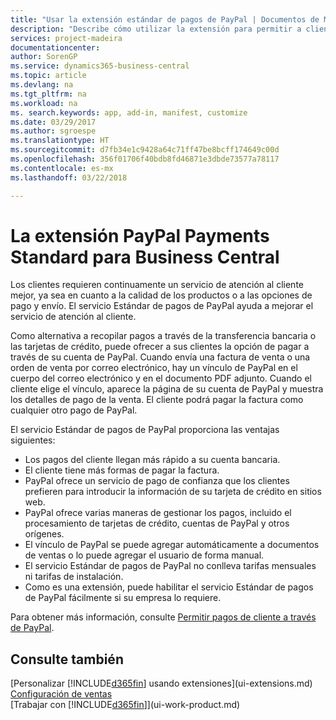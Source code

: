 ```yaml
---
title: "Usar la extensión estándar de pagos de PayPal | Documentos de Microsoft"
description: "Describe cómo utilizar la extensión para permitir a clientes realizar pagos con PayPal."
services: project-madeira
documentationcenter: 
author: SorenGP
ms.service: dynamics365-business-central
ms.topic: article
ms.devlang: na
ms.tgt_pltfrm: na
ms.workload: na
ms. search.keywords: app, add-in, manifest, customize
ms.date: 03/29/2017
ms.author: sgroespe
ms.translationtype: HT
ms.sourcegitcommit: d7fb34e1c9428a64c71ff47be8bcff174649c00d
ms.openlocfilehash: 356f01706f40bdb8fd46871e3dbde73577a78117
ms.contentlocale: es-mx
ms.lasthandoff: 03/22/2018

---
```

# <a name="the-paypal-payments-standard-extension-to-business-central"></a>La extensión PayPal Payments Standard para Business Central 
Los clientes requieren continuamente un servicio de atención al cliente mejor, ya sea en cuanto a la calidad de los productos o a las opciones de pago y envío. El servicio Estándar de pagos de PayPal ayuda a mejorar el servicio de atención al cliente.

Como alternativa a recopilar pagos a través de la transferencia bancaria o las tarjetas de crédito, puede ofrecer a sus clientes la opción de pagar a través de su cuenta de PayPal. Cuando envía una factura de venta o una orden de venta por correo electrónico, hay un vínculo de PayPal en el cuerpo del correo electrónico y en el documento PDF adjunto. Cuando el cliente elige el vínculo, aparece la página de su cuenta de PayPal y muestra los detalles de pago de la venta. El cliente podrá pagar la factura como cualquier otro pago de PayPal.

El servicio Estándar de pagos de PayPal proporciona las ventajas siguientes:

* Los pagos del cliente llegan más rápido a su cuenta bancaria.
* El cliente tiene más formas de pagar la factura.
* PayPal ofrece un servicio de pago de confianza que los clientes prefieren para introducir la información de su tarjeta de crédito en sitios web.
* PayPal ofrece varias maneras de gestionar los pagos, incluido el procesamiento de tarjetas de crédito, cuentas de PayPal y otros orígenes.
* El vínculo de PayPal se puede agregar automáticamente a documentos de ventas o lo puede agregar el usuario de forma manual.
* El servicio Estándar de pagos de PayPal no conlleva tarifas mensuales ni tarifas de instalación.
* Como es una extensión, puede habilitar el servicio Estándar de pagos de PayPal fácilmente si su empresa lo requiere.  

Para obtener más información, consulte [Permitir pagos de cliente a través de PayPal](sales-how-enable-payment-service-extensions.md).

## <a name="see-also"></a>Consulte también
[Personalizar [!INCLUDE[d365fin](includes/d365fin_md.md)] usando extensiones](ui-extensions.md)  
[Configuración de ventas](sales-setup-sales.md)  
[Trabajar con [!INCLUDE[d365fin](includes/d365fin_md.md)]](ui-work-product.md)


